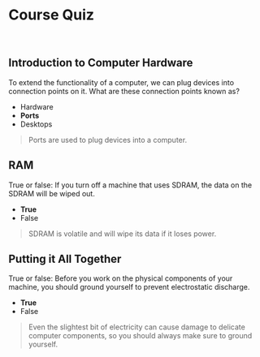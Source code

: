 # Course Quiz

<br>

## Introduction to Computer Hardware

To extend the functionality of a computer, we can plug devices into connection points on it. What are these connection points known as?

* Hardware
* **Ports**
* Desktops

> Ports are used to plug devices into a computer.

## RAM

True or false: If you turn off a machine that uses SDRAM, the data on the SDRAM will be wiped out.

* **True**
* False

> SDRAM is volatile and will wipe its data if it loses power.

## Putting it All Together

True or false: Before you work on the physical components of your machine, you should ground yourself to prevent electrostatic discharge.

* **True**
* False

> Even the slightest bit of electricity can cause damage to delicate computer components, so you should always make sure to ground yourself.